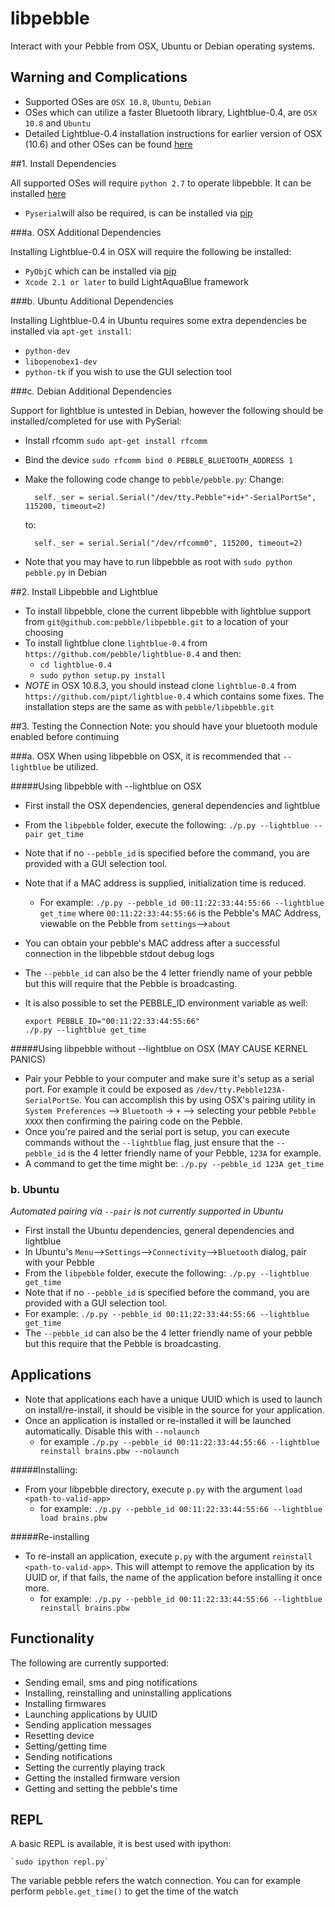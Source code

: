 libpebble
=========
Interact with your Pebble from OSX, Ubuntu or Debian operating systems.

## Warning and Complications

* Supported OSes are `OSX 10.8`, `Ubuntu`, `Debian`
* OSes which can utilize a faster Bluetooth library, Lightblue-0.4, are `OSX 10.8` and `Ubuntu`
* Detailed Lightblue-0.4 installation instructions for earlier version of OSX (10.6) and other OSes can be found [here](http://lightblue.sourceforge.net/#downloads)


##1. Install Dependencies

All supported OSes will require `python 2.7` to operate libpebble. It can be installed [here](http://www.python.org/download/releases/2.7/)
* `Pyserial`will also be required, is can be installed via [pip](https://pypi.python.org/pypi/pip)

###a. OSX Additional Dependencies

Installing Lightblue-0.4 in OSX will require the following be installed:
* `PyObjC` which can be installed via [pip](https://pypi.python.org/pypi/pip)
* `Xcode 2.1 or later` to build LightAquaBlue framework

###b. Ubuntu Additional Dependencies

Installing Lightblue-0.4 in Ubuntu requires some extra dependencies be installed via `apt-get install`:
* `python-dev`
* `libopenobex1-dev`
* `python-tk` if you wish to use the GUI selection tool

###c. Debian Additional Dependencies

Support for lightblue is untested in Debian, however the following should be installed/completed for use with PySerial:
* Install rfcomm `sudo apt-get install rfcomm`
* Bind the device `sudo rfcomm bind 0 PEBBLE_BLUETOOTH_ADDRESS 1`
* Make the following code change to `pebble/pebble.py`:
   Change:

    	self._ser = serial.Serial("/dev/tty.Pebble"+id+"-SerialPortSe", 115200, timeout=2)

	to: 

    	self._ser = serial.Serial("/dev/rfcomm0", 115200, timeout=2)

* Note that you may have to run libpebble as root with `sudo python pebble.py` in Debian


##2. Install Libpebble and Lightblue

* To install libpebble, clone the current libpebble with lightblue support from `git@github.com:pebble/libpebble.git` to a location of your choosing
* To install lightblue clone `lightblue-0.4` from `https://github.com/pebble/lightblue-0.4` and then:
    * `cd lightblue-0.4`
    * `sudo python setup.py install`
* _NOTE_ in OSX 10.8.3, you should instead clone `lightblue-0.4` from `https://github.com/pipt/lightblue-0.4` which contains some fixes. The installation steps are the same as with `pebble/libpebble.git` 


##3. Testing the Connection
Note: you should have your bluetooth module enabled before continuing

###a. OSX
When using libpebble on OSX, it is recommended that `--lightblue` be utilized.

#####Using libpebble with --lightblue on OSX
* First install the OSX dependencies, general dependencies and lightblue
* From the `libpebble` folder, execute the following: `./p.py --lightblue --pair get_time`
* Note that if no `--pebble_id` is specified before the command, you are provided with a GUI selection tool.
* Note that if a MAC address is supplied, initialization time is reduced. 
    * For example:  `./p.py --pebble_id 00:11:22:33:44:55:66 --lightblue get_time`
      where `00:11:22:33:44:55:66` is the Pebble's MAC Address, viewable on the Pebble from `settings`-->`about`
* You can obtain your pebble's MAC address after a successful connection in the libpebble stdout debug logs
* The `--pebble_id` can also be the 4 letter friendly name of your pebble but this will require that the Pebble is broadcasting.
* It is also possible to set the PEBBLE_ID environment variable as well:

      export PEBBLE_ID="00:11:22:33:44:55:66"
      ./p.py --lightblue get_time

#####Using libpebble without --lightblue on OSX (MAY CAUSE KERNEL PANICS)

* Pair your Pebble to your computer and make sure it's setup as a serial port. For example it could be exposed as `/dev/tty.Pebble123A-SerialPortSe`. You can accomplish this by using OSX's pairing utility in `System Preferences` --> `Bluetooth` -> `+` --> selecting your pebble `Pebble XXXX` then confirming the pairing code on the Pebble.
* Once you're paired and the serial port is setup, you can execute commands without the `--lightblue` flag, just ensure that the `--pebble_id` is the 4 letter friendly name of your Pebble, `123A` for example.
* A command to get the time might be: `./p.py --pebble_id 123A get_time`

### b. Ubuntu

_Automated pairing via `--pair` is not currently supported in Ubuntu_

* First install the Ubuntu dependencies, general dependencies and lightblue
* In Ubuntu's `Menu`-->`Settings`-->`Connectivity`-->`Bluetooth` dialog, pair with your Pebble
* From the `libpebble` folder, execute the following: `./p.py --lightblue get_time`
* Note that if no `--pebble_id` is specified before the command, you are provided with a GUI selection tool.
* For example: `./p.py --pebble_id 00:11:22:33:44:55:66 --lightblue get_time`
* The `--pebble_id` can also be the 4 letter friendly name of your pebble but this require that the Pebble is broadcasting.

## Applications
* Note that applications each have a unique UUID which is used to launch on install/re-install, it should be visible in the source for your application. 
* Once an application is installed or re-installed it will be launched automatically. Disable this with `--nolaunch`
	* for example `./p.py --pebble_id 00:11:22:33:44:55:66 --lightblue reinstall brains.pbw --nolaunch`

#####Installing:
* From your libpebble directory, execute `p.py` with the argument `load <path-to-valid-app>` 
	* for example: `./p.py --pebble_id 00:11:22:33:44:55:66 --lightblue load brains.pbw`

#####Re-installing
* To re-install an application, execute `p.py` with the argument `reinstall <path-to-valid-app>`. This will attempt to remove the application by its UUID or, if that fails, the name of the application before installing it once more.
	* for example: `./p.py --pebble_id 00:11:22:33:44:55:66 --lightblue reinstall brains.pbw`

Functionality
-------------

The following are currently supported:

* Sending email, sms and ping notifications
* Installing, reinstalling and uninstalling applications
* Installing firmwares
* Launching applications by UUID
* Sending application messages
* Resetting device
* Setting/getting time
* Sending notifications
* Setting the currently playing track
* Getting the installed firmware version
* Getting and setting the pebble's time

REPL
----

A basic REPL is available, it is best used with ipython:

    `sudo ipython repl.py`

The variable pebble refers the watch connection.  You can for example perform `pebble.get_time()` to get the time of the watch
